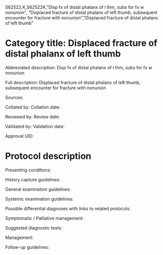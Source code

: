 S62522,K,S62522K,"Disp fx of distal phalanx of l thm, subs for fx w nonunion", "Displaced fracture of distal phalanx of left thumb, subsequent encounter for fracture with nonunion","Displaced fracture of distal phalanx of left thumb"
# Category title: Displaced fracture of distal phalanx of left thumb

Abbreviated description: Disp fx of distal phalanx of l thm, subs for fx w nonunion

Full description: Displaced fracture of distal phalanx of left thumb, subsequent encounter for fracture with nonunion

Sources:

Collated by:
Collation date:

Reviewed by:
Review date:

Validated by:
Validation date:

Approval UID:

# Protocol description

Presenting conditions:

History capture guidelines:

General examination guidelines:

Systemic examination guidelines:

Possible differential diagnoses with links to related protocols:

Symptomatic / Palliative management:

Suggested diagnostic tests:

Management:

Follow-up guidelines:
